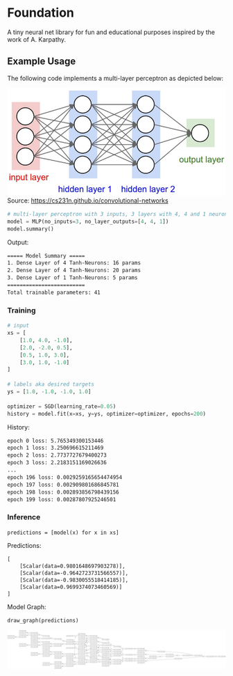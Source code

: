 # Foundation

A tiny neural net library for fun and educational purposes inspired by the work of A. Karpathy.

## Example Usage

The following code implements a multi-layer perceptron as depicted below:

![foundation](assets/neural_net.jpg)
Source: https://cs231n.github.io/convolutional-networks

```python
# multi-layer perceptron with 3 inputs, 3 layers with 4, 4 and 1 neurons
model = MLP(no_inputs=3, no_layer_outputs=[4, 4, 1])
model.summary()
```

Output:

```bash
===== Model Summary =====
1. Dense Layer of 4 Tanh-Neurons: 16 params
2. Dense Layer of 4 Tanh-Neurons: 20 params
3. Dense Layer of 1 Tanh-Neurons: 5 params
=========================
Total trainable parameters: 41
```

### Training

```python
# input
xs = [
    [1.0, 4.0, -1.0],
    [2.0, -2.0, 0.5],
    [0.5, 1.0, 3.0],
    [3.0, 1.0, -1.0]
]

# labels aka desired targets
ys = [1.0, -1.0, -1.0, 1.0]

optimizer = SGD(learning_rate=0.05)
history = model.fit(x=xs, y=ys, optimizer=optimizer, epochs=200)
```

History:
```bash
epoch 0 loss: 5.765349300153446
epoch 1 loss: 3.250696615211469
epoch 2 loss: 2.7737727679400273
epoch 3 loss: 2.2183151169026636
...
epoch 196 loss: 0.0029259165654474954
epoch 197 loss: 0.002909801686845781
epoch 198 loss: 0.002893856798439156
epoch 199 loss: 0.00287807925246501
```

### Inference
```
predictions = [model(x) for x in xs]
```

Predictions:

```
[
    [Scalar(data=0.9801648697903278)],
    [Scalar(data=-0.9642723731566557)],
    [Scalar(data=-0.9830055518414185)],
    [Scalar(data=0.9699374073460569)]
]
```

Model Graph:
```python
draw_graph(predictions)
```
![foundation](assets/graph.svg)
